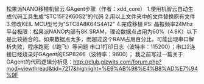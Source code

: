 松果派NANO移植机智云 GAgent步骤（作者：xdd_core）
1.使用机智云自动生成代码工具生成“STC15F2K60S2”的代码
2.用以上文件夹中的文件替换原有文件
3.修改KEIL MCU型号为"STC8A8K64S4A12"
4.完成移植
PS:
晶振频率24Mhz
平台极限：松果派NANO内部有8K SRAM，理论数据点占用为60%（4.8K）以下是比较适合的。如果数据点太多，而超过这个RAM占用百分比，可能出现串口解析失败，程序跑死（/跑飞）等问题
串口1打印日志（波特率：115200）；串口2连接已经烧录好GAgent的ESP8266（波特率：9600）；
我之前写过一篇关于GAgent的代码逻辑分析见：http://club.gizwits.com/forum.php?mod=viewthread&tid=7217&highlight=%E9%AB%98%E4%B8%AD%E7%94%9F